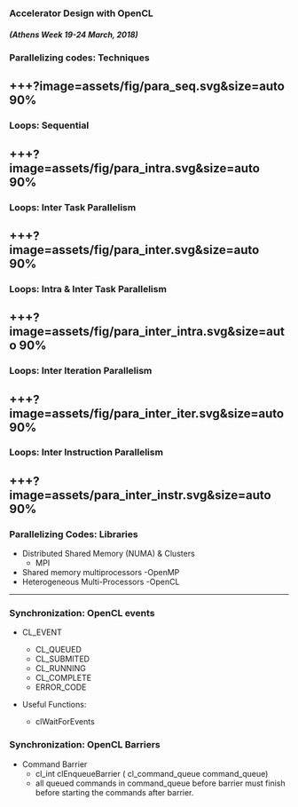 ### Accelerator Design with OpenCL
##### (Athens Week 19-24 March, 2018) 

### Parallelizing codes: Techniques

+++?image=assets/fig/para_seq.svg&size=auto 90%
---
### Loops: Sequential
+++?image=assets/fig/para_intra.svg&size=auto 90%
---
### Loops: Inter Task Parallelism
+++?image=assets/fig/para_inter.svg&size=auto 90%
---
### Loops: Intra & Inter Task Parallelism
+++?image=assets/fig/para_inter_intra.svg&size=auto 90%
---
### Loops: Inter Iteration Parallelism
+++?image=assets/fig/para_inter_iter.svg&size=auto 90%
---
### Loops: Inter Instruction Parallelism
+++?image=assets/para_inter_instr.svg&size=auto 90%
---

### Parallelizing Codes: Libraries
- Distributed Shared Memory (NUMA) & Clusters
	- MPI
- Shared memory multiprocessors
	-OpenMP
- Heterogeneous Multi-Processors
	-OpenCL
---
### Synchronization: OpenCL events
- CL_EVENT
	- 	CL_QUEUED
	-	CL_SUBMITED
	-	CL_RUNNING
	-	CL_COMPLETE
	- 	ERROR_CODE

- Useful Functions:
	- clWaitForEvents
### Synchronization: OpenCL Barriers
-	Command Barrier
	-	cl_int clEnqueueBarrier (	cl_command_queue command_queue)
	-	all queued commands in command_queue before barrier must finish
		before starting the commands after barrier.

	

